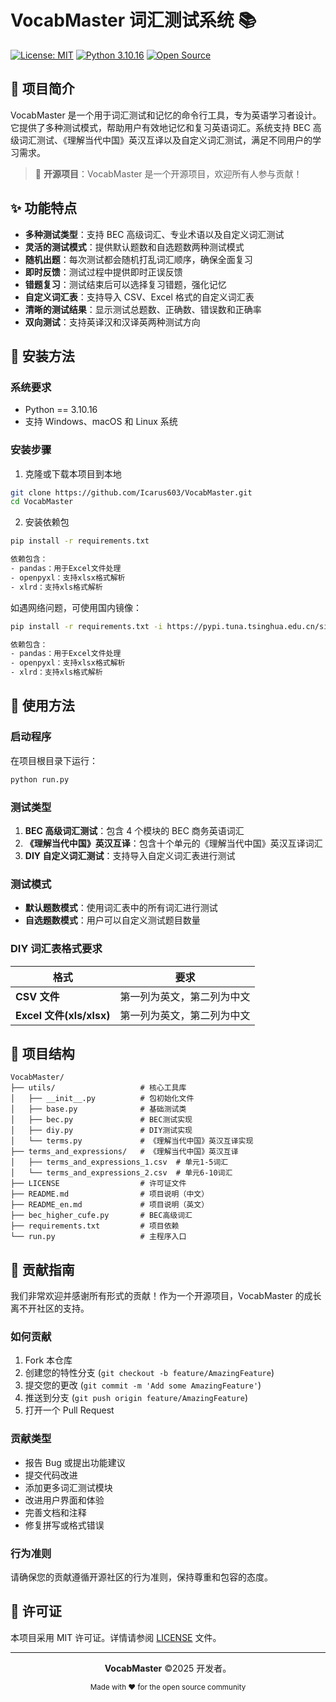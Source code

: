 # VocabMaster 词汇测试系统 📚

[![License: MIT](https://img.shields.io/badge/License-MIT-yellow.svg)](https://opensource.org/licenses/MIT)
[![Python 3.10.16](https://img.shields.io/badge/Python-3.10.16-blue.svg)](https://www.python.org/downloads/)
[![Open Source](https://img.shields.io/badge/Open%20Source-%E2%9D%A4-brightgreen.svg)](https://github.com/)

## 📖 项目简介

VocabMaster 是一个用于词汇测试和记忆的命令行工具，专为英语学习者设计。它提供了多种测试模式，帮助用户有效地记忆和复习英语词汇。系统支持 BEC 高级词汇测试、《理解当代中国》英汉互译以及自定义词汇测试，满足不同用户的学习需求。

> 🌟 **开源项目**：VocabMaster 是一个开源项目，欢迎所有人参与贡献！

## ✨ 功能特点

- **多种测试类型**：支持 BEC 高级词汇、专业术语以及自定义词汇测试
- **灵活的测试模式**：提供默认题数和自选题数两种测试模式
- **随机出题**：每次测试都会随机打乱词汇顺序，确保全面复习
- **即时反馈**：测试过程中提供即时正误反馈
- **错题复习**：测试结束后可以选择复习错题，强化记忆
- **自定义词汇表**：支持导入 CSV、Excel 格式的自定义词汇表
- **清晰的测试结果**：显示测试总题数、正确数、错误数和正确率
- **双向测试**：支持英译汉和汉译英两种测试方向

## 🔧 安装方法

### 系统要求

- Python == 3.10.16
- 支持 Windows、macOS 和 Linux 系统

### 安装步骤

1. 克隆或下载本项目到本地

```bash
git clone https://github.com/Icarus603/VocabMaster.git
cd VocabMaster
```

2. 安装依赖包

```bash
pip install -r requirements.txt

依赖包含：
- pandas：用于Excel文件处理
- openpyxl：支持xlsx格式解析
- xlrd：支持xls格式解析
```

如遇网络问题，可使用国内镜像：

```bash
pip install -r requirements.txt -i https://pypi.tuna.tsinghua.edu.cn/simple

依赖包含：
- pandas：用于Excel文件处理
- openpyxl：支持xlsx格式解析
- xlrd：支持xls格式解析
```

## 🚀 使用方法

### 启动程序

在项目根目录下运行：

```bash
python run.py
```

### 测试类型

1. **BEC 高级词汇测试**：包含 4 个模块的 BEC 商务英语词汇
2. **《理解当代中国》英汉互译**：包含十个单元的《理解当代中国》英汉互译词汇
3. **DIY 自定义词汇测试**：支持导入自定义词汇表进行测试

### 测试模式

- **默认题数模式**：使用词汇表中的所有词汇进行测试
- **自选题数模式**：用户可以自定义测试题目数量

### DIY 词汇表格式要求

| 格式                     | 要求                       |
| ------------------------ | -------------------------- |
| **CSV 文件**             | 第一列为英文，第二列为中文 |
| **Excel 文件(xls/xlsx)** | 第一列为英文，第二列为中文 |

## 📁 项目结构

```
VocabMaster/
├── utils/                   # 核心工具库
│   ├── __init__.py          # 包初始化文件
│   ├── base.py              # 基础测试类
│   ├── bec.py               # BEC测试实现
│   ├── diy.py               # DIY测试实现
│   └── terms.py             # 《理解当代中国》英汉互译实现
├── terms_and_expressions/   # 《理解当代中国》英汉互译
│   ├── terms_and_expressions_1.csv  # 单元1-5词汇
│   └── terms_and_expressions_2.csv  # 单元6-10词汇
├── LICENSE                  # 许可证文件
├── README.md                # 项目说明（中文）
├── README_en.md             # 项目说明（英文）
├── bec_higher_cufe.py       # BEC高级词汇
├── requirements.txt         # 项目依赖
└── run.py                   # 主程序入口
```

## 🤝 贡献指南

我们非常欢迎并感谢所有形式的贡献！作为一个开源项目，VocabMaster 的成长离不开社区的支持。

### 如何贡献

1. Fork 本仓库
2. 创建您的特性分支 (`git checkout -b feature/AmazingFeature`)
3. 提交您的更改 (`git commit -m 'Add some AmazingFeature'`)
4. 推送到分支 (`git push origin feature/AmazingFeature`)
5. 打开一个 Pull Request

### 贡献类型

- 报告 Bug 或提出功能建议
- 提交代码改进
- 添加更多词汇测试模块
- 改进用户界面和体验
- 完善文档和注释
- 修复拼写或格式错误

### 行为准则

请确保您的贡献遵循开源社区的行为准则，保持尊重和包容的态度。

## 📄 许可证

本项目采用 MIT 许可证。详情请参阅 [LICENSE](LICENSE) 文件。

---

<div align="center">

**VocabMaster** ©2025 开发者。

<sub>Made with ❤️ for the open source community</sub>

</div>
